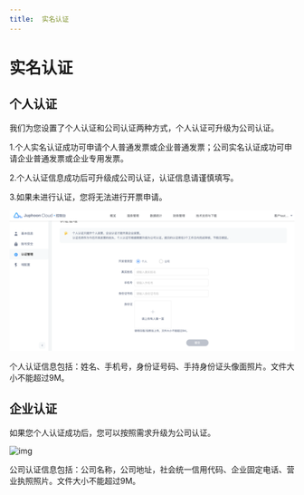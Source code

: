 ```yaml
---
title:  实名认证
---
```

# 实名认证

## 个人认证

我们为您设置了个人认证和公司认证两种方式，个人认证可升级为公司认证。

1.个人实名认证成功可申请个人普通发票或企业普通发票；公司实名认证成功可申请企业普通发票或企业专用发票。

2.个人认证信息成功后可升级成公司认证，认证信息请谨慎填写。

3.如果未进行认证，您将无法进行开票申请。

![img](../../../_images/auth_1.png)

个人认证信息包括：姓名、手机号，身份证号码、手持身份证头像面照片。文件大小不能超过9M。

## 企业认证

如果您个人认证成功后，您可以按照需求升级为公司认证。

![img](/style/images/document/portal/k.png)

公司认证信息包括：公司名称，公司地址，社会统一信用代码、企业固定电话、营业执照照片。文件大小不能超过9M。
